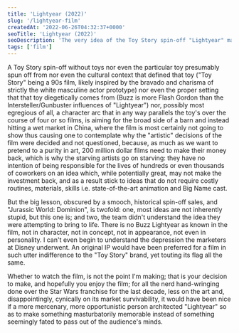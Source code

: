 ```yaml
---
title: 'Lightyear (2022)'
slug: '/lightyear-film'
createdAt: '2022-06-26T04:32:37+0000'
seoTitle: 'Lightyear (2022)'
seoDescription: 'The very idea of the Toy Story spin-off "Lightyear" makes no sense.'
tags: ['film']
---
```


A Toy Story spin-off without toys nor even the particular toy presumably spun off from nor even the cultural context that defined that toy ("Toy Story" being a 90s film, likely inspired by the bravado and charisma of strictly the white masculine actor prototype) nor even the proper setting that that toy diegetically comes from (Buzz is more Flash Gordon than the Intersteller/Gunbuster influences of "Lightyear") nor, possibly most egregious of all, a character arc that in any way parallels the toy's over the course of four or so films, is aiming for the broad side of a barn and instead hitting a wet market in China, where the film is most certainly not going to show thus causing one to contemplate why the "artistic" decisions of the film were decided and not questioned, because, as much as we want to pretend to a purity in art, 200 million dollar films need to make their money back, which is why the starving artists go on starving: they have no intention of being responsible for the lives of hundreds or even thousands of coworkers on an idea which, while potentially great, may not make the investment back, and as a result stick to ideas that do not require costly routines, materials, skills i.e. state-of-the-art animation and Big Name cast.

But the big lesson, obscured by a smooch, historical spin-off sales, and "Jurassic World: Dominion", is twofold: one, most ideas are not inherently stupid, but this one is; and two, the team didn't understand the idea they were attempting to bring to life. There is no Buzz Lightyear as known in the film, not in character, not in concept, not in appearance, not even in personality. I can't even begin to understand the depression the marketers at Disney underwent. An original IP would have been preferred for a film in such utter indifference to the "Toy Story" brand, yet touting its flag all the same.

Whether to watch the film, is not the point I'm making; that is your decision to make, and hopefully you enjoy the film; for all the nerd hand-wringing done over the Star Wars franchise for the last decade, less on the art and, disappointingly, cynically on its market survivability, it would have been nice if a more mercenary, more opportunistic person architected "Lightyear" so as to make something masturbatorily memorable instead of something seemingly fated to pass out of the audience's minds.
